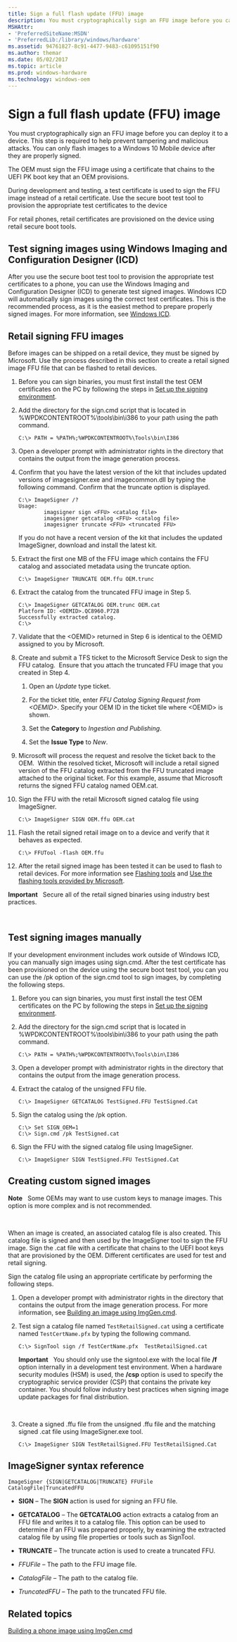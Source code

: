 ```yaml
---
title: Sign a full flash update (FFU) image
description: You must cryptographically sign an FFU image before you can deploy it to a device. This step is required to help prevent tampering and malicious attacks. You can only flash images to a Windows 10 Mobile device after they are properly signed.
MSHAttr:
- 'PreferredSiteName:MSDN'
- 'PreferredLib:/library/windows/hardware'
ms.assetid: 94761827-8c91-4477-9483-c61095151f90
ms.author: themar
ms.date: 05/02/2017
ms.topic: article
ms.prod: windows-hardware
ms.technology: windows-oem
---
```


# Sign a full flash update (FFU) image


You must cryptographically sign an FFU image before you can deploy it to a device. This step is required to help prevent tampering and malicious attacks. You can only flash images to a Windows 10 Mobile device after they are properly signed.

The OEM must sign the FFU image using a certificate that chains to the UEFI PK boot key that an OEM provisions.

During development and testing, a test certificate is used to sign the FFU image instead of a retail certificate. Use the secure boot test tool to provision the appropriate test certificates to the device

For retail phones, retail certificates are provisioned on the device using retail secure boot tools.

## Test signing images using Windows Imaging and Configuration Designer (ICD)


After you use the secure boot test tool to provision the appropriate test certificates to a phone, you can use the Windows Imaging and Configuration Designer (ICD) to generate test signed images. Windows ICD will automatically sign images using the correct test certificates. This is the recommended process, as it is the easiest method to prepare properly signed images. For more information, see [Windows ICD](https://msdn.microsoft.com/library/windows/hardware/dn916113).

## Retail signing FFU images


Before images can be shipped on a retail device, they must be signed by Microsoft. Use the process described in this section to create a retail signed image FFU file that can be flashed to retail devices.

1.  Before you can sign binaries, you must first install the test OEM certificates on the PC by following the steps in [Set up the signing environment](https://msdn.microsoft.com/library/windows/hardware/dn789236).

2.  Add the directory for the sign.cmd script that is located in %WPDKCONTENTROOT%\\tools\\bin\\i386 to your path using the path command.

    ``` syntax
    C:\> PATH = %PATH%;%WPDKCONTENTROOT%\Tools\bin\I386
    ```

3.  Open a developer prompt with administrator rights in the directory that contains the output from the image generation process.

4.  Confirm that you have the latest version of the kit that includes updated versions of imagesigner.exe and imagecommon.dll by typing the following command. Confirm that the truncate option is displayed.

    ``` syntax
    C:\> ImageSigner /?
    Usage:
            imagsigner sign <FFU> <catalog file>
            imagesigner getcatalog <FFU> <catalog file>
            imagesigner truncate <FFU> <truncated FFU>
    ```

    If you do not have a recent version of the kit that includes the updated ImageSigner, download and install the latest kit.

5.  Extract the first one MB of the FFU image which contains the FFU catalog and associated metadata using the truncate option.

    ``` syntax
    C:\> ImageSigner TRUNCATE OEM.ffu OEM.trunc
    ```

6.  Extract the catalog from the truncated FFU image in Step 5.

    ``` syntax
    C:\> ImageSigner GETCATALOG OEM.trunc OEM.cat
    Platform ID: <OEMID>.QC8960.P728
    Successfully extracted catalog.
    C:\>
    ```

7.  Validate that the &lt;OEMID&gt; returned in Step 6 is identical to the OEMID assigned to you by Microsoft. 

8.  Create and submit a TFS ticket to the Microsoft Service Desk to sign the FFU catalog.  Ensure that you attach the truncated FFU image that you created in Step 4.

    1.  Open an *Update* type ticket.

    2.  For the ticket title, enter *FFU Catalog Signing Request from &lt;OEMID&gt;*. Specify your OEM ID in the ticket tile where &lt;OEMID&gt; is shown.

    3.  Set the **Category** to *Ingestion and Publishing*.

    4.  Set the **Issue Type** to *New*.

9.  Microsoft will process the request and resolve the ticket back to the OEM.  Within the resolved ticket, Microsoft will include a retail signed version of the FFU catalog extracted from the FFU truncated image attached to the original ticket. For this example, assume that Microsoft returns the signed FFU catalog named OEM.cat.

10. Sign the FFU with the retail Microsoft signed catalog file using ImageSigner.

    ``` syntax
    C:\> ImageSigner SIGN OEM.ffu OEM.cat
    ```

11. Flash the retail signed retail image on to a device and verify that it behaves as expected.

    ``` syntax
    C:\> FFUTool -flash OEM.ffu
    ```

12. After the retail signed image has been tested it can be used to flash to retail devices. For more information see [Flashing tools](flashing-tools.md) and [Use the flashing tools provided by Microsoft](use-the-flashing-tools-provided-by-microsoft.md).

**Important**  
Secure all of the retail signed binaries using industry best practices.

 

## Test signing images manually


If your development environment includes work outside of Windows ICD, you can manually sign images using sign.cmd. After the test certificate has been provisioned on the device using the secure boot test tool, you can you can use the /pk option of the sign.cmd tool to sign images, by completing the following steps.

1.  Before you can sign binaries, you must first install the test OEM certificates on the PC by following the steps in [Set up the signing environment](https://msdn.microsoft.com/library/windows/hardware/dn789236).

2.  Add the directory for the sign.cmd script that is located in %WPDKCONTENTROOT%\\tools\\bin\\i386 to your path using the path command.

    ``` syntax
    C:\> PATH = %PATH%;%WPDKCONTENTROOT%\Tools\bin\I386
    ```

3.  Open a developer prompt with administrator rights in the directory that contains the output from the image generation process.

4.  Extract the catalog of the unsigned FFU file.

    ``` syntax
    C:\> ImageSigner GETCATALOG TestSigned.FFU TestSigned.Cat
    ```

5.  Sign the catalog using the /pk option.

    ``` syntax
    C:\> Set SIGN_OEM=1
    C:\> Sign.cmd /pk TestSigned.cat
    ```

6.  Sign the FFU with the signed catalog file using ImageSigner.

    ``` syntax
    C:\> ImageSigner SIGN TestSigned.FFU TestSigned.Cat
    ```

## Creating custom signed images


**Note**  
Some OEMs may want to use custom keys to manage images. This option is more complex and is not recommended.

 

When an image is created, an associated catalog file is also created. This catalog file is signed and then used by the ImageSigner tool to sign the FFU image. Sign the .cat file with a certificate that chains to the UEFI boot keys that are provisioned by the OEM. Different certificates are used for test and retail signing.

Sign the catalog file using an appropriate certificate by performing the following steps.

1.  Open a developer prompt with administrator rights in the directory that contains the output from the image generation process. For more information, see [Building an image using ImgGen.cmd](building-a-phone-image-using-imggencmd.md).

2.  Test sign a catalog file named `TestRetailSigned.cat` using a certificate named `TestCertName.pfx` by typing the following command.

    ``` syntax
    C:\> SignTool sign /f TestCertName.pfx  TestRetailSigned.cat
    ```

    **Important**  
    You should only use the signtool.exe with the local file **/f** option internally in a development test environment. When a hardware security modules (HSM) is used, the **/csp** option is used to specify the cryptographic service provider (CSP) that contains the private key container. You should follow industry best practices when signing image update packages for final distribution.

     

3.  Create a signed .ffu file from the unsigned .ffu file and the matching signed .cat file using ImageSigner.exe tool.

    ``` syntax
    C:\> ImageSigner SIGN TestRetailSigned.FFU TestRetailSigned.Cat
    ```

## ImageSigner syntax reference


``` syntax
ImageSigner {SIGN|GETCATALOG|TRUNCATE} FFUFile CatalogFile|TruncatedFFU
```

-   **SIGN** – The **SIGN** action is used for signing an FFU file.

-   **GETCATALOG** – The **GETCATALOG** action extracts a catalog from an FFU file and writes it to a catalog file. This option can be used to determine if an FFU was prepared properly, by examining the extracted catalog file by using file properties or tools such as SignTool.

-   **TRUNCATE** – The truncate action is used to create a truncated FFU.

-   *FFUFile* – The path to the FFU image file.

-   *CatalogFile* – The path to the catalog file.

-   *TruncatedFFU* – The path to the truncated FFU file.

## Related topics


[Building a phone image using ImgGen.cmd](building-a-phone-image-using-imggencmd.md)

 

 







